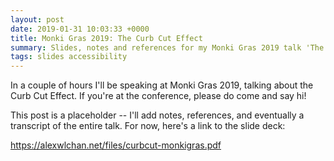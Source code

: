 ```yaml
---
layout: post
date: 2019-01-31 10:03:33 +0000
title: Monki Gras 2019: The Curb Cut Effect
summary: Slides, notes and references for my Monki Gras 2019 talk 'The Curb Cut Effect'.
tags: slides accessibility
---
```


In a couple of hours I'll be speaking at Monki Gras 2019, talking about the Curb Cut Effect.
If you're at the conference, please do come and say hi!

This post is a placeholder -- I'll add notes, references, and eventually a transcript of the entire talk.
For now, here's a link to the slide deck:

<https://alexwlchan.net/files/curbcut-monkigras.pdf>
